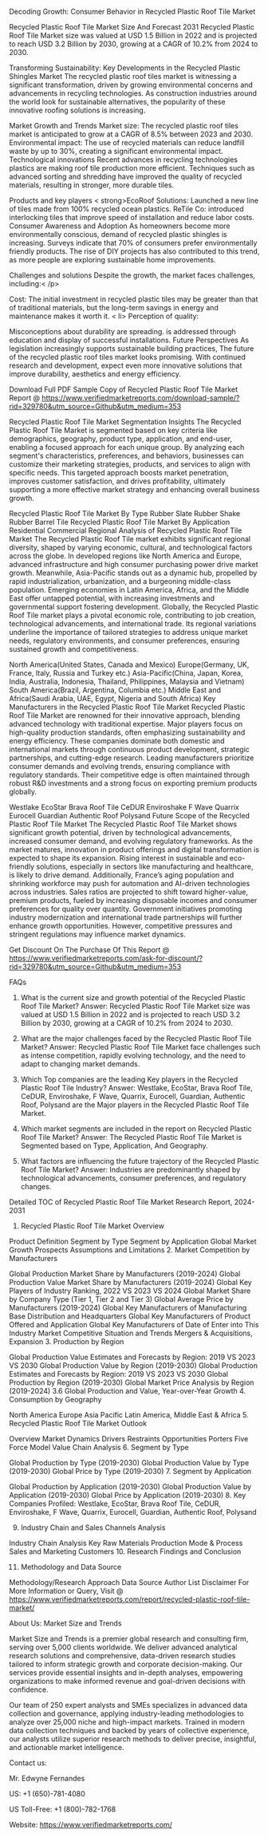 Decoding Growth: Consumer Behavior in Recycled Plastic Roof Tile Market


Recycled Plastic Roof Tile Market Size And Forecast 2031
Recycled Plastic Roof Tile Market size was valued at USD 1.5 Billion in 2022 and is projected to reach USD 3.2 Billion by 2030, growing at a CAGR of 10.2% from 2024 to 2030.

Transforming Sustainability: Key Developments in the Recycled Plastic Shingles Market
The recycled plastic roof tiles market is witnessing a significant transformation, driven by growing environmental concerns and advancements in recycling technologies. As construction industries around the world look for sustainable alternatives, the popularity of these innovative roofing solutions is increasing.

Market Growth and Trends
Market size: The recycled plastic roof tiles market is anticipated to grow at a CAGR of 8.5% between 2023 and 2030.
Environmental impact: The use of recycled materials can reduce landfill waste by up to 30%, creating a significant environmental impact.
Technological innovations
Recent advances in recycling technologies plastics are making roof tile production more efficient. Techniques such as advanced sorting and shredding have improved the quality of recycled materials, resulting in stronger, more durable tiles.

Products and key players
< strong>EcoRoof Solutions: Launched a new line of tiles made from 100% recycled ocean plastics.
ReTile Co: introduced interlocking tiles that improve speed of installation and reduce labor costs.
Consumer Awareness and Adoption
As homeowners become more environmentally conscious, demand of recycled plastic shingles is increasing. Surveys indicate that 70% of consumers prefer environmentally friendly products. The rise of DIY projects has also contributed to this trend, as more people are exploring sustainable home improvements.

Challenges and solutions
Despite the growth, the market faces challenges, including:< /p>

Cost: The initial investment in recycled plastic tiles may be greater than that of traditional materials, but the long-term savings in energy and maintenance makes it worth it.
< li>
Perception of quality:

Misconceptions about durability are spreading. is addressed through education and display of successful installations.
Future Perspectives
As legislation increasingly supports sustainable building practices, The future of the recycled plastic roof tiles market looks promising. With continued research and development, expect even more innovative solutions that improve durability, aesthetics and energy efficiency.

Download Full PDF Sample Copy of Recycled Plastic Roof Tile Market Report @ https://www.verifiedmarketreports.com/download-sample/?rid=329780&utm_source=Github&utm_medium=353

Recycled Plastic Roof Tile Market Segmentation Insights
The Recycled Plastic Roof Tile Market is segmented based on key criteria like demographics, geography, product type, application, and end-user, enabling a focused approach for each unique group. By analyzing each segment's characteristics, preferences, and behaviors, businesses can customize their marketing strategies, products, and services to align with specific needs. This targeted approach boosts market penetration, improves customer satisfaction, and drives profitability, ultimately supporting a more effective market strategy and enhancing overall business growth.

Recycled Plastic Roof Tile Market By Type
Rubber Slate
Rubber Shake
Rubber Barrel Tile
Recycled Plastic Roof Tile Market By Application
Residential
Commercial
Regional Analysis of Recycled Plastic Roof Tile Market
The Recycled Plastic Roof Tile market exhibits significant regional diversity, shaped by varying economic, cultural, and technological factors across the globe. In developed regions like North America and Europe, advanced infrastructure and high consumer purchasing power drive market growth. Meanwhile, Asia-Pacific stands out as a dynamic hub, propelled by rapid industrialization, urbanization, and a burgeoning middle-class population. Emerging economies in Latin America, Africa, and the Middle East offer untapped potential, with increasing investments and governmental support fostering development. Globally, the Recycled Plastic Roof Tile market plays a pivotal economic role, contributing to job creation, technological advancements, and international trade. Its regional variations underline the importance of tailored strategies to address unique market needs, regulatory environments, and consumer preferences, ensuring sustained growth and competitiveness.

North America(United States, Canada and Mexico)
Europe(Germany, UK, France, Italy, Russia and Turkey etc.)
Asia-Pacific(China, Japan, Korea, India, Australia, Indonesia, Thailand, Philippines, Malaysia and Vietnam)
South America(Brazil, Argentina, Columbia etc.)
Middle East and Africa(Saudi Arabia, UAE, Egypt, Nigeria and South Africa)
Key Manufacturers in the Recycled Plastic Roof Tile Market
Recycled Plastic Roof Tile Market are renowned for their innovative approach, blending advanced technology with traditional expertise. Major players focus on high-quality production standards, often emphasizing sustainability and energy efficiency. These companies dominate both domestic and international markets through continuous product development, strategic partnerships, and cutting-edge research. Leading manufacturers prioritize consumer demands and evolving trends, ensuring compliance with regulatory standards. Their competitive edge is often maintained through robust R&D investments and a strong focus on exporting premium products globally.

Westlake
EcoStar
Brava Roof Tile
CeDUR
Enviroshake
F Wave
Quarrix
Eurocell
Guardian
Authentic Roof
Polysand
Future Scope of the Recycled Plastic Roof Tile Market
The Recycled Plastic Roof Tile Market shows significant growth potential, driven by technological advancements, increased consumer demand, and evolving regulatory frameworks. As the market matures, innovation in product offerings and digital transformation is expected to shape its expansion. Rising interest in sustainable and eco-friendly solutions, especially in sectors like manufacturing and healthcare, is likely to drive demand. Additionally, France’s aging population and shrinking workforce may push for automation and AI-driven technologies across industries. Sales ratios are projected to shift toward higher-value, premium products, fueled by increasing disposable incomes and consumer preferences for quality over quantity. Government initiatives promoting industry modernization and international trade partnerships will further enhance growth opportunities. However, competitive pressures and stringent regulations may influence market dynamics.

Get Discount On The Purchase Of This Report @ https://www.verifiedmarketreports.com/ask-for-discount/?rid=329780&utm_source=Github&utm_medium=353

FAQs
1. What is the current size and growth potential of the Recycled Plastic Roof Tile Market?
Answer: Recycled Plastic Roof Tile Market size was valued at USD 1.5 Billion in 2022 and is projected to reach USD 3.2 Billion by 2030, growing at a CAGR of 10.2% from 2024 to 2030.

2. What are the major challenges faced by the Recycled Plastic Roof Tile Market?
Answer: Recycled Plastic Roof Tile Market face challenges such as intense competition, rapidly evolving technology, and the need to adapt to changing market demands.

3. Which Top companies are the leading Key players in the Recycled Plastic Roof Tile Industry?
Answer: Westlake, EcoStar, Brava Roof Tile, CeDUR, Enviroshake, F Wave, Quarrix, Eurocell, Guardian, Authentic Roof, Polysand are the Major players in the Recycled Plastic Roof Tile Market.

4. Which market segments are included in the report on Recycled Plastic Roof Tile Market?
Answer: The Recycled Plastic Roof Tile Market is Segmented based on Type, Application, And Geography.

5. What factors are influencing the future trajectory of the Recycled Plastic Roof Tile Market?
Answer: Industries are predominantly shaped by technological advancements, consumer preferences, and regulatory changes.

Detailed TOC of Recycled Plastic Roof Tile Market Research Report, 2024-2031
1. Recycled Plastic Roof Tile Market Overview

Product Definition
Segment by Type
Segment by Application
Global Market Growth Prospects
Assumptions and Limitations
2. Market Competition by Manufacturers

Global Production Market Share by Manufacturers (2019-2024)
Global Production Value Market Share by Manufacturers (2019-2024)
Global Key Players of Industry Ranking, 2022 VS 2023 VS 2024
Global Market Share by Company Type (Tier 1, Tier 2 and Tier 3)
Global Average Price by Manufacturers (2019-2024)
Global Key Manufacturers of Manufacturing Base Distribution and Headquarters
Global Key Manufacturers of Product Offered and Application
Global Key Manufacturers of Date of Enter into This Industry
Market Competitive Situation and Trends
Mergers & Acquisitions, Expansion
3. Production by Region

Global Production Value Estimates and Forecasts by Region: 2019 VS 2023 VS 2030
Global Production Value by Region (2019-2030)
Global Production Estimates and Forecasts by Region: 2019 VS 2023 VS 2030
Global Production by Region (2019-2030)
Global Market Price Analysis by Region (2019-2024) 3.6 Global Production and Value, Year-over-Year Growth
4. Consumption by Geography

North America
Europe
Asia Pacific
Latin America, Middle East & Africa
5. Recycled Plastic Roof Tile Market Outlook

Overview
Market Dynamics
Drivers
Restraints
Opportunities
Porters Five Force Model
Value Chain Analysis 
6. Segment by Type

Global Production by Type (2019-2030)
Global Production Value by Type (2019-2030)
Global Price by Type (2019-2030)
7. Segment by Application

Global Production by Application (2019-2030)
Global Production Value by Application (2019-2030)
Global Price by Application (2019-2030)
8. Key Companies Profiled: Westlake, EcoStar, Brava Roof Tile, CeDUR, Enviroshake, F Wave, Quarrix, Eurocell, Guardian, Authentic Roof, Polysand

9. Industry Chain and Sales Channels Analysis

Industry Chain Analysis
Key Raw Materials
Production Mode & Process
Sales and Marketing
Customers
10. Research Findings and Conclusion

11. Methodology and Data Source

Methodology/Research Approach
Data Source
Author List
Disclaimer
For More Information or Query, Visit @ https://www.verifiedmarketreports.com/report/recycled-plastic-roof-tile-market/

About Us: Market Size and Trends

Market Size and Trends is a premier global research and consulting firm, serving over 5,000 clients worldwide. We deliver advanced analytical research solutions and comprehensive, data-driven research studies tailored to inform strategic growth and corporate decision-making. Our services provide essential insights and in-depth analyses, empowering organizations to make informed revenue and goal-driven decisions with confidence.

Our team of 250 expert analysts and SMEs specializes in advanced data collection and governance, applying industry-leading methodologies to analyze over 25,000 niche and high-impact markets. Trained in modern data collection techniques and backed by years of collective experience, our analysts utilize superior research methods to deliver precise, insightful, and actionable market intelligence.

Contact us:

Mr. Edwyne Fernandes

US: +1 (650)-781-4080

US Toll-Free: +1 (800)-782-1768

Website: https://www.verifiedmarketreports.com/
